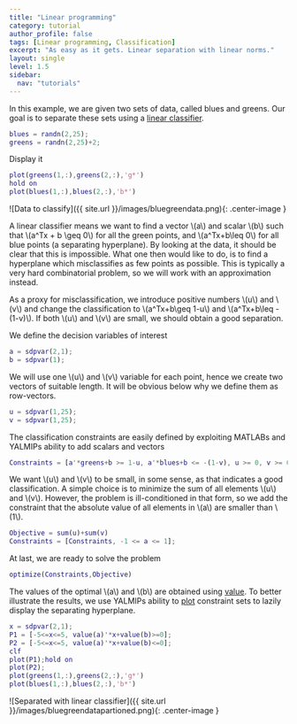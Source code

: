 ```yaml
---
title: "Linear programming"
category: tutorial
author_profile: false
tags: [Linear programming, Classification]
excerpt: "As easy as it gets. Linear separation with linear norms."
layout: single
level: 1.5
sidebar:
  nav: "tutorials"
---
```


In this example, we are given two sets of data, called blues and greens. Our goal is to separate these sets using a [linear classifier](http://en.wikipedia.org/wiki/Linear_classifier).

````matlab
blues = randn(2,25);
greens = randn(2,25)+2;
````

Display it

````matlab
plot(greens(1,:),greens(2,:),'g*')
hold on
plot(blues(1,:),blues(2,:),'b*')
````

![Data to classify]({{ site.url }}/images/bluegreendata.png){: .center-image }

A linear classifier means we want to find a vector \\(a\\) and scalar \\(b\\) such that \\(a^Tx + b \geq 0\\) for all the green points, and \\(a^Tx+b\leq 0\\) for all blue points (a separating hyperplane). By looking at the data, it should be clear that this is impossible. What one then would like to do, is to find a hyperplane which misclassifies as few points as possible. This is typically a very hard combinatorial problem, so we will work with an approximation instead.

As a proxy for misclassification, we introduce positive numbers \\(u\\) and \\(v\\) and change the classification to \\(a^Tx+b\geq 1-u\\) and \\(a^Tx+b\leq -(1-v)\\). If both \\(u\\) and \\(v\\) are small, we should obtain a good separation.

We define the decision variables of interest

````matlab
a = sdpvar(2,1);
b = sdpvar(1);
````

We will use one \\(u\\) and \\(v\\) variable for each point, hence we create two vectors of suitable length. It will be obvious below why we define them as row-vectors.

````matlab
u = sdpvar(1,25);
v = sdpvar(1,25);
````

The classification constraints are easily defined by exploiting MATLABs and YALMIPs ability to add scalars and vectors

````matlab
Constraints = [a'*greens+b >= 1-u, a'*blues+b <= -(1-v), u >= 0, v >= 0]
````

We want \\(u\\) and \\(v\\) to be small, in some sense, as that indicates a good classification. A simple choice is to minimize the sum of all elements \\(u\\) and \\(v\\). However, the problem is ill-conditioned in that form, so we add the constraint that the absolute value of all elements in \\(a\\) are smaller than \\(1\\).

````matlab
Objective = sum(u)+sum(v)
Constraints = [Constraints, -1 <= a <= 1];
````

At last, we are ready to solve the problem

````matlab
optimize(Constraints,Objective)
````

The values of the optimal \\(a\\) and \\(b\\) are obtained using [value](/yalmip/commands/value). To better illustrate the results, we use YALMIPs ability to [plot](/yalmip/commands/plot) constraint sets to lazily display the separating hyperplane.

````matlab
x = sdpvar(2,1);
P1 = [-5<=x<=5, value(a)'*x+value(b)>=0];
P2 = [-5<=x<=5, value(a)'*x+value(b)<=0];
clf
plot(P1);hold on
plot(P2);
plot(greens(1,:),greens(2,:),'g*')
plot(blues(1,:),blues(2,:),'b*')
````

![Separated with linear classifier]({{ site.url }}/images/bluegreendatapartioned.png){: .center-image }
